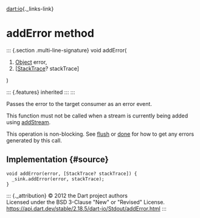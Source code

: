 [dart:io](../../dart-io/dart-io-library){._links-link}

addError method
===============

::: {.section .multi-line-signature}
void addError(

1.  [Object](../../dart-core/object-class) error,
2.  \[[StackTrace](../../dart-core/stacktrace-class)? stackTrace\]

)

::: {.features}
inherited
:::
:::

Passes the error to the target consumer as an error event.

This function must not be called when a stream is currently being added
using [addStream](addstream).

This operation is non-blocking. See [flush](flush) or [done](done) for
how to get any errors generated by this call.

Implementation {#source}
--------------

``` {.language-dart data-language="dart"}
void addError(error, [StackTrace? stackTrace]) {
  _sink.addError(error, stackTrace);
}
```

::: {._attribution}
© 2012 the Dart project authors\
Licensed under the BSD 3-Clause \"New\" or \"Revised\" License.\
<https://api.dart.dev/stable/2.18.5/dart-io/Stdout/addError.html>
:::
